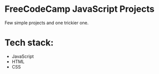 # FreeCodeCamp JavaScript Projects

Few simple projects and one trickier one. 

# Tech stack:

* JavaScript
* HTML
* CSS
